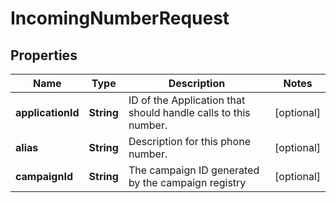 

# IncomingNumberRequest


## Properties

Name | Type | Description | Notes
------------ | ------------- | ------------- | -------------
**applicationId** | **String** | ID of the Application that should handle calls to this number. |  [optional]
**alias** | **String** | Description for this phone number. |  [optional]
**campaignId** | **String** | The campaign ID generated by the campaign registry |  [optional]



